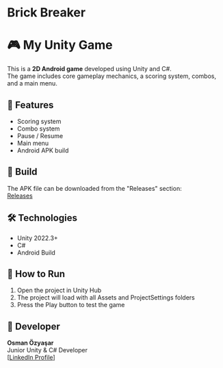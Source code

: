 # Brick Breaker 
# 🎮 My Unity Game

This is a **2D Android game** developed using Unity and C#.  
The game includes core gameplay mechanics, a scoring system, combos, and a main menu.

## 🚀 Features
- Scoring system  
- Combo system  
- Pause / Resume  
- Main menu  
- Android APK build

## 📱 Build
The APK file can be downloaded from the "Releases" section:  
[Releases](https://github.com/OsmanOzyasar/Brick-Breaker---My-Unity-Game/releases/tag/v1.0_AndroidBuild)

## 🛠️ Technologies
- Unity 2022.3+  
- C#  
- Android Build

## 🎯 How to Run
1. Open the project in Unity Hub  
2. The project will load with all Assets and ProjectSettings folders  
3. Press the Play button to test the game

## 🧩 Developer
**Osman Özyaşar**  
Junior Unity & C# Developer  
[[LinkedIn Profile](http://www.linkedin.com/in/osman-özyaşar-332b0b24b)]
